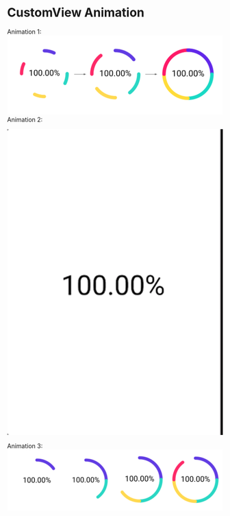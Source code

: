 # CustomView Animation
Animation 1:
![Image alt](https://github.com/EugeneKhomitskiy/CustomViewAnimation/blob/master/parallel.png)
Animation 2:

![Image alt](https://github.com/EugeneKhomitskiy/CustomViewAnimation/blob/master/142734792-c71faf9b-6014-407d-8257-2193cfa70fa2.gif)

Animation 3:
![Image alt](https://github.com/EugeneKhomitskiy/CustomViewAnimation/blob/master/sequential.png)
